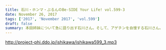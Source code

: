 ```yaml
---
title: 石川・ホンマ・ぶるんのBe-SIDE Your Life! vol.599-3
date: November 26, 2017
tags: ['2017', 'November 2017', 'vol.599']
draft: false
summary: 本田姉妹について急に語り出す石川さん。そして、アゲチンを自慢する石川さん。あ、来週は600回です！MIURA
---
```


http://project-phi.ddo.jp/ishikawa/ishikawa599_3.mp3